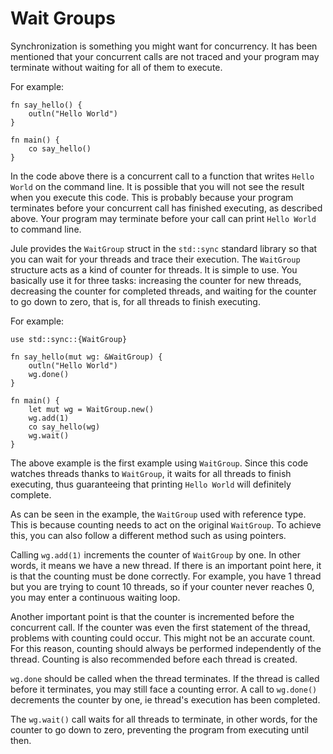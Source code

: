 # Wait Groups

Synchronization is something you might want for concurrency. It has been mentioned that your concurrent calls are not traced and your program may terminate without waiting for all of them to execute.

For example:

```jule
fn say_hello() {
    outln("Hello World")
}

fn main() {
    co say_hello()
}
```

In the code above there is a concurrent call to a function that writes `Hello World` on the command line. It is possible that you will not see the result when you execute this code. This is probably because your program terminates before your concurrent call has finished executing, as described above. Your program may terminate before your call can print `Hello World` to command line.

Jule provides the `WaitGroup` struct in the `std::sync` standard library so that you can wait for your threads and trace their execution. The `WaitGroup` structure acts as a kind of counter for threads. It is simple to use. You basically use it for three tasks: increasing the counter for new threads, decreasing the counter for completed threads, and waiting for the counter to go down to zero, that is, for all threads to finish executing.

For example:

```jule
use std::sync::{WaitGroup}

fn say_hello(mut wg: &WaitGroup) {
    outln("Hello World")
    wg.done()
}

fn main() {
    let mut wg = WaitGroup.new()
    wg.add(1)
    co say_hello(wg)
    wg.wait()
}
```

The above example is the first example using `WaitGroup`. Since this code watches threads thanks to `WaitGroup`, it waits for all threads to finish executing, thus guaranteeing that printing `Hello World` will definitely complete.

As can be seen in the example, the `WaitGroup` used with reference type. This is because counting needs to act on the original `WaitGroup`. To achieve this, you can also follow a different method such as using pointers.

Calling `wg.add(1)` increments the counter of `WaitGroup` by one. In other words, it means we have a new thread. If there is an important point here, it is that the counting must be done correctly. For example, you have 1 thread but you are trying to count 10 threads, so if your counter never reaches 0, you may enter a continuous waiting loop.

Another important point is that the counter is incremented before the concurrent call. If the counter was even the first statement of the thread, problems with counting could occur. This might not be an accurate count. For this reason, counting should always be performed independently of the thread. Counting is also recommended before each thread is created.

`wg.done` should be called when the thread terminates. If the thread is called before it terminates, you may still face a counting error. A call to `wg.done()` decrements the counter by one, ie thread's execution has been completed.

The `wg.wait()` call waits for all threads to terminate, in other words, for the counter to go down to zero, preventing the program from executing until then.
